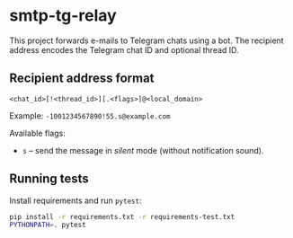 # smtp-tg-relay

This project forwards e-mails to Telegram chats using a bot. The recipient address encodes the Telegram chat ID and optional thread ID.

## Recipient address format

```
<chat_id>[!<thread_id>][.<flags>]@<local_domain>
```

Example: `-1001234567890!55.s@example.com`

Available flags:

- `s` – send the message in *silent* mode (without notification sound).

## Running tests

Install requirements and run `pytest`:

```bash
pip install -r requirements.txt -r requirements-test.txt
PYTHONPATH=. pytest
```
